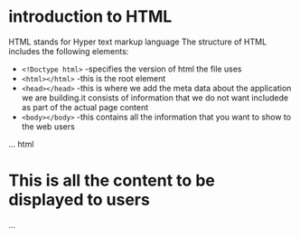 # introduction to HTML
 HTML stands for Hyper text  markup  language
    The structure of HTML includes the following elements:
  -  `<!Doctype html>` -specifies the version of html the file uses
  -  `<html></html>` -this is the root element
  -  `<head></head>` -this is where we add the meta data about the application we are building.it consists of information that we do not want includede as part of the actual page content
  -   `<body></body>` -this contains all the information that you want to show to the web users
   
   ...
      html
<!DOCTYPE html>
<html lang="en">
  <head>
     <meta charset="UTF-8">
     <meta name="viewport" content="width=device-width, initial-scale=1.0">
     <title>i love coding</title>
  </head>
  <body>
     <h1>This is all the content to be displayed to users</h1>  
    
  </body>
</html>
...